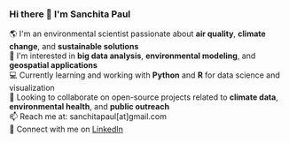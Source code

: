 ### Hi there 👋 I'm Sanchita Paul

🌎 I'm an environmental scientist passionate about **air quality**, **climate change**, and **sustainable solutions**  
👀 I'm interested in **big data analysis**, **environmental modeling**, and **geospatial applications**  
💻 Currently learning and working with **Python** and **R** for data science and visualization  
🤝 Looking to collaborate on open-source projects related to **climate data**, **environmental health**, and **public outreach**  
📫 Reach me at: sanchitapaul[at]gmail.com  
🔗 Connect with me on [LinkedIn](https://www.linkedin.com/in/sanchita-paul-56494175/)
<!---
sanchitapaul/sanchitapaul is a ✨ special ✨ repository because its `README.md` (this file) appears on your GitHub profile.
You can click the Preview link to take a look at your changes.
--->
